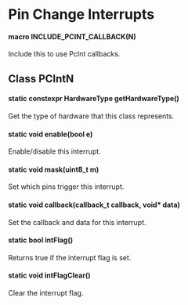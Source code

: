 # Pin Change Interrupts

#### macro INCLUDE_PCINT_CALLBACK(N)
Include this to use PcInt callbacks.

## Class PCIntN

#### static constexpr HardwareType getHardwareType()
Get the type of hardware that this class represents.

#### static void enable(bool e)
Enable/disable this interrupt.

#### static void mask(uint8_t m)
Set which pins trigger this interrupt.

#### static void callback(callback_t callback, void\* data)
Set the callback and data for this interrupt.

#### static bool intFlag()
Returns true if the interrupt flag is set.

#### static void intFlagClear()
Clear the interrupt flag.
